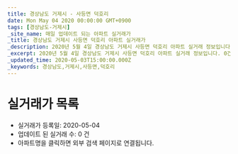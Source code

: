 ```yaml
---
title: 경상남도 거제시 - 사등면 덕호리
date: Mon May 04 2020 00:00:00 GMT+0900
tags: [경상남도-거제시]
_site_name: 매일 업데이트 되는 아파트 실거래가
_title: 경상남도 거제시 사등면 덕호리 아파트 실거래가
_description: 2020년 5월 4일 경상남도 거제시 사등면 덕호리 아파트 실거래 정보입니다. 0건 아파트 정보가 있습니다.
_excerpt: 2020년 5월 4일 경상남도 거제시 사등면 덕호리 아파트 실거래 정보입니다. 0건 아파트 정보가 있습니다.
_updated_time: 2020-05-03T15:00:00.000Z
_keywords: 경상남도,거제시,사등면,덕호리
---
```






# 실거래가 목록
- 실거래가 등록일: 2020-05-04
- 업데이트 된 실거래 수: 0 건
- 아파트명을 클릭하면 외부 검색 페이지로 연결됩니다.




